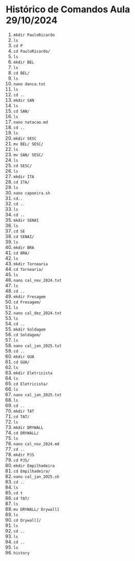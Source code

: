 # Histórico de Comandos Aula 29/10/2024

1. `mkdir PauloRicardo`
2. `ls`
3. `cd P`
4. `cd PauloRicardo/`
5. `ls`
6. `mkdir BEL`
7. `ls`
8. `cd BEL/`
9. `ls`
10. `nano danca.txt`
11. `ls`
12. `cd ..`
13. `mkdir SAN`
14. `ls`
15. `cd SAN/`
16. `ls`
17. `nano natacao.md`
18. `cd ..`
19. `ls`
20. `mkdir SESC`
21. `mv BEL/ SESC/`
22. `ls`
23. `mv SAN/ SESC/`
24. `ls`
25. `cd SESC/`
26. `ls`
27. `mkdir ITA`
28. `cd ITA/`
29. `ls`
30. `nano capoeira.sh`
31. `cd..`
32. `cd ..`
33. `ls`
34. `cd ..`
35. `mkdir SENAI`
36. `ls`
37. `cd SE`
38. `cd SENAI/`
39. `ls`
40. `mkdir BRA`
41. `cd BRA/`
42. `ls`
43. `mkdir Tornearia`
44. `cd Tornearia/`
45. `ls`
46. `nano cal_nov_2024.txt`
47. `ls`
48. `cd ..`
49. `mkdir Fresagem`
50. `cd Fresagem/`
51. `ls`
52. `nano cal_dez_2024.txt`
53. `ls`
54. `cd ..`
55. `mkdir Soldagem`
56. `cd Soldagem/`
57. `ls`
58. `nano cal_jan_2025.txt`
59. `cd ..`
60. `mkdir GUA`
61. `cd GUA/`
62. `ls`
63. `mkdir Eletricista`
64. `ls`
65. `cd Eletricista/`
66. `ls`
67. `nano cal_jan_2025.txt`
68. `ls`
69. `cd ..`
70. `mkdir TAT`
71. `cd TAT/`
72. `ls`
73. `mkdir DRYWALL`
74. `cd DRYWALL/`
75. `ls`
76. `nano cal_nov_2024.md`
77. `cd ..`
78. `mkdir PJS`
79. `cd PJS/`
80. `mkdir Empilhadeira`
81. `cd Empilhadeira/`
82. `nano cal_jan_2025.sh`
83. `cd ..`
84. `ls`
85. `cd t`
86. `cd TAT/`
87. `ls`
88. `mv DRYWALL/ Drywall]`
89. `ls`
90. `cd Drywall]/`
91. `ls`
92. `cd ..`
93. `ls`
94. `cd ..`
95. `ls`
96. `history`
